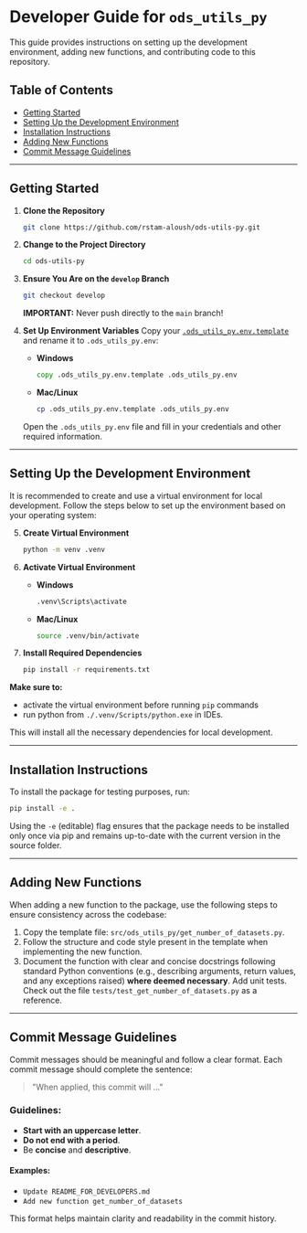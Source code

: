 # Developer Guide for `ods_utils_py`

This guide provides instructions on setting up the development environment, adding new functions, and contributing code to this repository.

## Table of Contents
- [Getting Started](#getting-started)
- [Setting Up the Development Environment](#setting-up-the-development-environment)
- [Installation Instructions](#installation-instructions)
- [Adding New Functions](#adding-new-functions)
- [Commit Message Guidelines](#commit-message-guidelines)

---

## Getting Started

1. **Clone the Repository**
   ```bash
   git clone https://github.com/rstam-aloush/ods-utils-py.git
   ```

2. **Change to the Project Directory**
   ```bash
   cd ods-utils-py
   ```

3. **Ensure You Are on the `develop` Branch**
   ```bash
   git checkout develop
   ```
   **IMPORTANT:** Never push directly to the `main` branch!

4. **Set Up Environment Variables**
   Copy your [`.ods_utils_py.env.template`](.ods_utils_py.env.template) and rename it to `.ods_utils_py.env`:
   - **Windows**
     ```cmd
     copy .ods_utils_py.env.template .ods_utils_py.env
     ```
   - **Mac/Linux**
     ```bash
     cp .ods_utils_py.env.template .ods_utils_py.env
     ```
   Open the `.ods_utils_py.env` file and fill in your credentials and other required information.

---

## Setting Up the Development Environment

It is recommended to create and use a virtual environment for local development. Follow the steps below to set up the environment based on your operating system:

5. **Create Virtual Environment**
   ```bash
   python -m venv .venv
   ```

1. **Activate Virtual Environment**

   - **Windows**
     ```bash
     .venv\Scripts\activate
     ```

   - **Mac/Linux**
     ```bash
     source .venv/bin/activate
     ```

1. **Install Required Dependencies**
   ```bash
   pip install -r requirements.txt
   ```

**Make sure to:** 
- activate the virtual environment before running ```pip``` commands 
- run python from 
```./.venv/Scripts/python.exe``` in IDEs.

This will install all the necessary dependencies for local development.

---

## Installation Instructions

To install the package for testing purposes, run:

```bash
pip install -e .
```

Using the `-e` (editable) flag ensures that the package needs to be installed only once via pip and remains up-to-date with the current version in the source folder.

---

## Adding New Functions

When adding a new function to the package, use the following steps to ensure consistency across the codebase:

1. Copy the template file: `src/ods_utils_py/get_number_of_datasets.py`.
2. Follow the structure and code style present in the template when implementing the new function.
3. Document the function with clear and concise docstrings following standard Python conventions (e.g., describing arguments, return values, and any exceptions raised) **where deemed necessary**.
Add unit tests. Check out the file `tests/test_get_number_of_datasets.py` as a reference.

---

## Commit Message Guidelines

Commit messages should be meaningful and follow a clear format. Each commit message should complete the sentence:

> "When applied, this commit will ..."

### Guidelines:
- **Start with an uppercase letter**.
- **Do not end with a period**.
- Be **concise** and **descriptive**.

#### Examples:
- `Update README_FOR_DEVELOPERS.md`
- `Add new function get_number_of_datasets`

This format helps maintain clarity and readability in the commit history.
